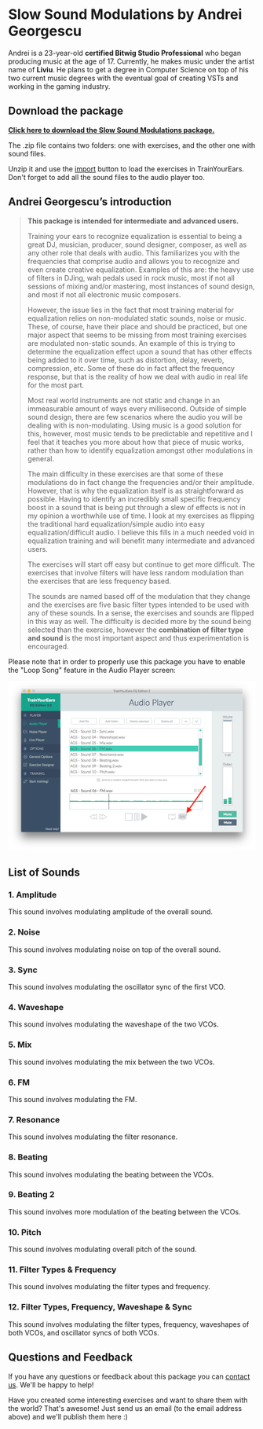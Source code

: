 # Slow Sound Modulations by Andrei Georgescu

Andrei is a 23-year-old **certified Bitwig Studio Professional** who began producing music at the age of 17. Currently, he makes music under the artist name of **Liviu**. He plans to get a degree in Computer Science on top of his two current music degrees with the eventual goal of creating VSTs and working in the gaming industry.

## Download the package

[**Click here to download the Slow Sound Modulations package.**](https://cdn.trainyourears.com/exercises/andrei-georgescu/Sound%20Modulations%20package%20by%20Andrei%20Georgescu.zip)

The .zip file contains two folders: one with exercises, and the other one with sound files.

Unzip it and use the [import](../options/designer.md#import) button to load the exercises in TrainYourEars. Don't forget to add all the sound files to the audio player too.

## Andrei Georgescu’s introduction

> **This package is intended for intermediate and advanced users.**
>
> Training your ears to recognize equalization is essential to being a great DJ, musician, producer, sound designer, composer, as well as any other role that deals with audio. This familiarizes you with the frequencies that comprise audio and allows you to recognize and even create creative equalization. Examples of this are: the heavy use of filters in DJing, wah pedals used in rock music, most if not all sessions of mixing and/or mastering, most instances of sound design, and most if not all electronic music composers.
>
> However, the issue lies in the fact that most training material for equalization relies on non-modulated static sounds, noise or music. These, of course, have their place and should be practiced, but one major aspect that seems to be missing from most training exercises are modulated non-static sounds. An example of this is trying to determine the equalization effect upon a sound that has other effects being added to it over time, such as distortion, delay, reverb, compression, etc. Some of these do in fact affect the frequency response, but that is the reality of how we deal with audio in real life for the most part.
>
> Most real world instruments are not static and change in an immeasurable amount of ways every millisecond. Outside of simple sound design, there are few scenarios where the audio you will be dealing with is non-modulating. Using music is a good solution for this, however, most music tends to be predictable and repetitive and I feel that it teaches you more about how that piece of music works, rather than how to identify equalization amongst other modulations in general.
>
> The main difficulty in these exercises are that some of these modulations do in fact change the frequencies and/or their amplitude. However, that is why the equalization itself is as straightforward as possible. Having to identify an incredibly small specific frequency boost in a sound that is being put through a slew of effects is not in my opinion a worthwhile use of time. I look at my exercises as flipping the traditional hard equalization/simple audio into easy equalization/difficult audio. I believe this fills in a much needed void in equalization training and will benefit many intermediate and advanced users.
>
> The exercises will start off easy but continue to get more difficult. The exercises that involve filters will have less random modulation than the exercises that are less frequency based.
>
> The sounds are named based off of the modulation that they change and the exercises are five basic filter types intended to be used with any of these sounds. In a sense, the exercises and sounds are flipped in this way as well. The difficulty is decided more by the sound being selected than the exercise, however the **combination of filter type and sound** is the most important aspect and thus experimentation is encouraged.

Please note that in order to properly use this package you have to enable the "Loop Song" feature in the Audio Player screen:

![](../.gitbook/assets/loop-song.png)

## List of Sounds

### 1. Amplitude

This sound involves modulating amplitude of the overall sound.

### 2. Noise

This sound involves modulating noise on top of the overall sound.

### 3. Sync

This sound involves modulating the oscillator sync of the first VCO.

### 4. Waveshape

This sound involves modulating the waveshape of the two VCOs.

### 5. Mix

This sound involves modulating the mix between the two VCOs.

### 6. FM

This sound involves modulating the FM.

### 7. Resonance

This sound involves modulating the filter resonance.

### 8. Beating

This sound involves modulating the beating between the VCOs.

### 9. Beating 2

This sound involves more modulation of the beating between the VCOs.

### 10. Pitch

This sound involves modulating overall pitch of the sound.

### 11. Filter Types & Frequency

This sound involves modulating the filter types and frequency.

### 12. Filter Types, Frequency, Waveshape & Sync

This sound involves modulating the filter types, frequency, waveshapes of both VCOs, and oscillator syncs of both VCOs.

## Questions and Feedback

If you have any questions or feedback about this package you can [contact us](https://www.trainyourears.com/contact/). We'll be happy to help!

Have you created some interesting exercises and want to share them with the world? That's awesome! Just send us an email \(to the email address above\) and we'll publish them here :\)


